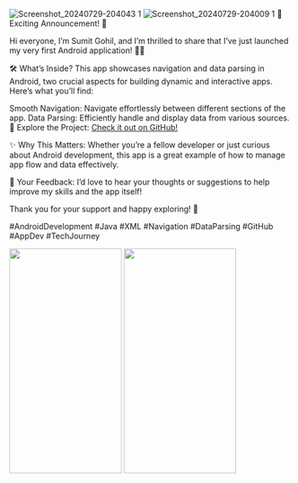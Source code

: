![Screenshot_20240729-204043 1]()
![Screenshot_20240729-204009 1]()
🚀 Exciting Announcement! 🚀

Hi everyone, I’m Sumit Gohil, and I’m thrilled to share that I’ve just launched my very first Android application! 🎉📱

🛠️ What’s Inside?
This app showcases navigation and data parsing in Android, two crucial aspects for building dynamic and interactive apps. Here’s what you’ll find:

Smooth Navigation: Navigate effortlessly between different sections of the app.
Data Parsing: Efficiently handle and display data from various sources.
🔗 Explore the Project: <a href="https://github.com/sumitAndriodDev/1st-test">Check it out on GitHub!</a>

✨ Why This Matters:
Whether you’re a fellow developer or just curious about Android development, this app is a great example of how to manage app flow and data effectively.

💬 Your Feedback: I’d love to hear your thoughts or suggestions to help improve my skills and the app itself!

Thank you for your support and happy exploring! 🙌

#AndroidDevelopment #Java #XML #Navigation #DataParsing #GitHub #AppDev #TechJourney
<p>
<img src="https://github.com/user-attachments/assets/684f5c0b-bcb9-4442-8b6e-dcf55d871d72"  height="400px" width="200px"/>
<img src="https://github.com/user-attachments/assets/26a8d8e9-5205-4283-898e-c177085aabd1"  height="400px" width="200px"/>
</p>
